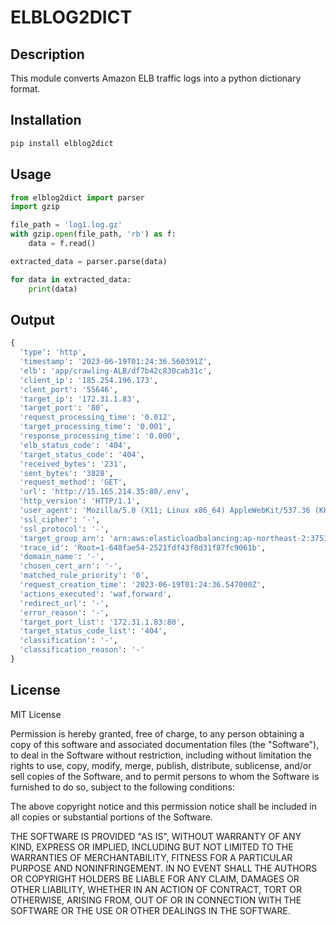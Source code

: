 # ELBLOG2DICT

## Description

This module converts Amazon ELB traffic logs into a python dictionary format.

## Installation

```bash
pip install elblog2dict
```

## Usage

```python
from elblog2dict import parser
import gzip

file_path = 'log1.log.gz'
with gzip.open(file_path, 'rb') as f:
    data = f.read()

extracted_data = parser.parse(data)

for data in extracted_data:
    print(data)

```

## Output

```python
{
  'type': 'http', 
  'timestamp': '2023-06-19T01:24:36.560391Z', 
  'elb': 'app/crawling-ALB/df7b42c830cab31c', 
  'client_ip': '185.254.196.173', 
  'clent_port': '55646', 
  'target_ip': '172.31.1.83', 
  'target_port': '80', 
  'request_processing_time': '0.012', 
  'target_processing_time': '0.001', 
  'response_processing_time': '0.000', 
  'elb_status_code': '404', 
  'target_status_code': '404', 
  'received_bytes': '231', 
  'sent_bytes': '3828', 
  'request_method': 'GET', 
  'url': 'http://15.165.214.35:80/.env', 
  'http_version': 'HTTP/1.1', 
  'user_agent': 'Mozilla/5.0 (X11; Linux x86_64) AppleWebKit/537.36 (KHTML, like Gecko) Chrome/81.0.4044.129 Safari/537.36', 
  'ssl_cipher': '-', 
  'ssl_protocol': '-', 
  'target_group_arn': 'arn:aws:elasticloadbalancing:ap-northeast-2:375350317796:targetgroup/crawling-TG/02bacd9ef5e3c0ab', 
  'trace_id': 'Root=1-648fae54-2521fdf43f8d31f87fc9061b', 
  'domain_name': '-', 
  'chosen_cert_arn': '-', 
  'matched_rule_priority': '0', 
  'request_creation_time': '2023-06-19T01:24:36.547000Z', 
  'actions_executed': 'waf,forward', 
  'redirect_url': '-', 
  'error_reason': '-', 
  'target_port_list': '172.31.1.83:80', 
  'target_status_code_list': '404', 
  'classification': '-', 
  'classification_reason': '-'
}
```

## License

MIT License

Permission is hereby granted, free of charge, to any person obtaining a copy of this software and associated documentation files (the "Software"), to deal in the Software without restriction, including without limitation the rights to use, copy, modify, merge, publish, distribute, sublicense, and/or sell copies of the Software, and to permit persons to whom the Software is furnished to do so, subject to the following conditions:

The above copyright notice and this permission notice shall be included in all copies or substantial portions of the Software.

THE SOFTWARE IS PROVIDED "AS IS", WITHOUT WARRANTY OF ANY KIND, EXPRESS OR IMPLIED, INCLUDING BUT NOT LIMITED TO THE WARRANTIES OF MERCHANTABILITY, FITNESS FOR A PARTICULAR PURPOSE AND NONINFRINGEMENT. IN NO EVENT SHALL THE AUTHORS OR COPYRIGHT HOLDERS BE LIABLE FOR ANY CLAIM, DAMAGES OR OTHER LIABILITY, WHETHER IN AN ACTION OF CONTRACT, TORT OR OTHERWISE, ARISING FROM, OUT OF OR IN CONNECTION WITH THE SOFTWARE OR THE USE OR OTHER DEALINGS IN THE SOFTWARE.

